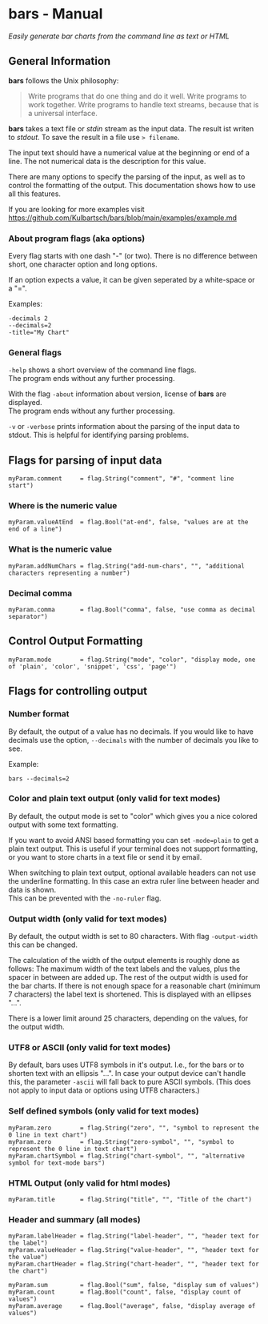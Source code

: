 # bars - Manual

*Easily generate bar charts from the command line as text or HTML*

## General Information

**bars** follows the Unix philosophy:
> Write programs that do one thing and do it well.
> Write programs to work together.
> Write programs to handle text streams, because that is a universal interface.

**bars** takes a text file or *stdin* stream as the input data.
The result ist writen to *stdout*.
To save the result in a file use `> filename`.

The input text should have a numerical value at the beginning 
or end of a line. The not numerical data is the description
for this value.

There are many options to specify the parsing of the input,
as well as to control the formatting of the output.
This documentation shows how to use all this features.

If you are looking for more examples visit
https://github.com/Kulbartsch/bars/blob/main/examples/example.md

### About program flags (aka options)

Every flag starts with one dash "-" (or two). There is no difference
between short, one character option and long options.   

If an option expects a value, it can be given seperated by a 
white-space or a "=". 

Examples: 

    -decimals 2
    --decimals=2
    -title="My Chart"

### General flags

`-help` shows a short overview of the command line flags.  
The program ends without any further processing.

With the flag `-about` information about version, license of 
**bars** are displayed.  
The program ends without any further processing.

`-v` or `-verbose` prints information about the parsing of the input
data to stdout. This is helpful for identifying parsing problems.


## Flags for parsing of input data

	myParam.comment	 	= flag.String("comment", "#", "comment line start")

### Where is the numeric value 

	myParam.valueAtEnd	= flag.Bool("at-end", false, "values are at the end of a line")

### What is the numeric value 

	myParam.addNumChars	= flag.String("add-num-chars", "", "additional characters representing a number")

### Decimal comma

	myParam.comma		= flag.Bool("comma", false, "use comma as decimal separator")

## Control Output Formatting

	myParam.mode 		= flag.String("mode", "color", "display mode, one of 'plain', 'color', 'snippet', 'css', 'page'")


## Flags for controlling output 

### Number format

By default, the output of a value has no decimals. If you would like
to have decimals use the option, ``--decimals`` with the number of 
decimals you like to see.

Example:

    bars --decimals=2

### Color and plain text output (only valid for text modes)

By default, the output mode is set to "color" which gives you a nice
colored output with some text formatting. 

If you want to avoid ANSI based formatting you can set `-mode=plain`
to get a plain text output. This is useful if your terminal does not
support formatting, or you want to store charts in a text file or 
send it by email.

When switching to plain text output, optional available headers can
not use the underline formatting. In this case an extra ruler line 
between header and data is shown.  
This can be prevented with the `-no-ruler` flag.

### Output width (only valid for text modes)

By default, the output width is set to 80 characters.
With flag `-output-width` this can be changed.

The calculation of the width of the output elements is roughly done
as follows: The maximum width of the text labels and the values, plus
the spacer in between are added up. The rest of the output width is
used for the bar charts. If there is not enough space for a 
reasonable chart (minimum 7 characters) the label text is shortened.
This is displayed with an ellipses "…".

There is a lower limit around 25 characters, depending on the values,
for the output width.  

### UTF8 or ASCII  (only valid for text modes)

By default, bars uses UTF8 symbols in it's output. I.e., for the bars 
or to shorten text with an ellipsis "…". In case your output device 
can't handle this, the parameter `-ascii` will fall back to pure 
ASCII symbols. (This does not apply to input data or options using
UTF8 characters.)

### Self defined symbols (only valid for text modes)


	myParam.zero		= flag.String("zero", "", "symbol to represent the 0 line in text chart")
	myParam.zero		= flag.String("zero-symbol", "", "symbol to represent the 0 line in text chart")
	myParam.chartSymbol = flag.String("chart-symbol", "", "alternative symbol for text-mode bars")	

### HTML Output (only valid for html modes)

	myParam.title 		= flag.String("title", "", "Title of the chart")

### Header and summary (all modes)

	myParam.labelHeader = flag.String("label-header", "", "header text for the label")
	myParam.valueHeader = flag.String("value-header", "", "header text for the value")
	myParam.chartHeader	= flag.String("chart-header", "", "header text for the chart")

	myParam.sum 		= flag.Bool("sum", false, "display sum of values")
	myParam.count 		= flag.Bool("count", false, "display count of values")
	myParam.average		= flag.Bool("average", false, "display average of values")



